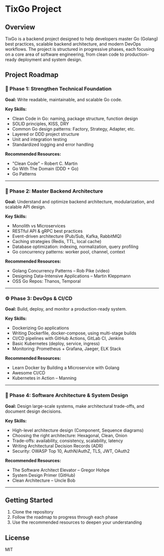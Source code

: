 # TixGo Project

## Overview
TixGo is a backend project designed to help developers master Go (Golang) best practices, scalable backend architecture, and modern DevOps workflows. The project is structured in progressive phases, each focusing on a core area of software engineering, from clean code to production-ready deployment and system design.

## Project Roadmap

### 🧱 Phase 1: Strengthen Technical Foundation
**Goal:** Write readable, maintainable, and scalable Go code.

**Key Skills:**
- Clean Code in Go: naming, package structure, function design
- SOLID principles, KISS, DRY
- Common Go design patterns: Factory, Strategy, Adapter, etc.
- Layered or DDD project structure
- Unit and integration testing
- Standardized logging and error handling

**Recommended Resources:**
- "Clean Code" – Robert C. Martin
- Go With The Domain (DDD + Go)
- Go Patterns

---

### 🚀 Phase 2: Master Backend Architecture
**Goal:** Understand and optimize backend architecture, modularization, and scalable API design.

**Key Skills:**
- Monolith vs Microservices
- RESTful API & gRPC best practices
- Event-driven architecture (Pub/Sub, Kafka, RabbitMQ)
- Caching strategies (Redis, TTL, local cache)
- Database optimization: indexing, normalization, query profiling
- Go concurrency patterns: worker pool, channel, context

**Recommended Resources:**
- Golang Concurrency Patterns – Rob Pike (video)
- Designing Data-Intensive Applications – Martin Kleppmann
- OSS Go Repos: Thanos, Temporal

---

### ⚙️ Phase 3: DevOps & CI/CD
**Goal:** Build, deploy, and monitor a production-ready system.

**Key Skills:**
- Dockerizing Go applications
- Writing Dockerfile, docker-compose, using multi-stage builds
- CI/CD pipelines with GitHub Actions, GitLab CI, Jenkins
- Basic Kubernetes (deploy, service, ingress)
- Monitoring: Prometheus + Grafana, Jaeger, ELK Stack

**Recommended Resources:**
- Learn Docker by Building a Microservice with Golang
- Awesome CI/CD
- Kubernetes in Action – Manning

---

### 🧠 Phase 4: Software Architecture & System Design
**Goal:** Design large-scale systems, make architectural trade-offs, and document design decisions.

**Key Skills:**
- High-level architecture design (Component, Sequence diagrams)
- Choosing the right architecture: Hexagonal, Clean, Onion
- Trade-offs: availability, consistency, scalability, latency
- Writing Architectural Decision Records (ADR)
- Security: OWASP Top 10, AuthN/AuthZ, TLS, JWT, OAuth2

**Recommended Resources:**
- The Software Architect Elevator – Gregor Hohpe
- System Design Primer (GitHub)
- Clean Architecture – Uncle Bob

---

## Getting Started
1. Clone the repository
2. Follow the roadmap to progress through each phase
3. Use the recommended resources to deepen your understanding

## License
MIT 